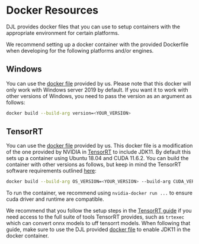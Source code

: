 # Docker Resources

DJL provides docker files that you can use to setup containers with the appropriate environment for certain platforms.

We recommend setting up a docker container with the provided Dockerfile when developing for the following
platforms and/or engines.

## Windows

You can use the [docker file](https://github.com/deepjavalibrary/djl/blob/master/docker/windows/Dockerfile) provided by us.
Please note that this docker will only work with Windows server 2019 by default. If you want it to work with other
versions of Windows, you need to pass the version as an argument as follows:

```bash
docker build --build-arg version=<YOUR_VERSION>
```

## TensorRT

You can use the [docker file](https://github.com/deepjavalibrary/djl/blob/master/docker/tensorrt/Dockerfile) provided by us.
This docker file is a modification of the one provided by NVIDIA in
[TensorRT](https://github.com/NVIDIA/TensorRT/blob/8.4.1/docker/ubuntu-18.04.Dockerfile) to include JDK11. 
By default this sets up a container using Ubuntu 18.04 and CUDA 11.6.2. You can build the container with other versions as follows, 
but keep in mind the TensorRT software requirements outlined [here](https://github.com/NVIDIA/TensorRT#prerequisites):

```bash
docker build --build-arg OS_VERSION=<YOUR_VERSION> --build-arg CUDA_VERSION=<YOUR_VERSION>
```

To run the container, we recommend using `nvidia-docker run ...` to ensure cuda driver and runtime are compatible. 

We recommend that you follow the setup steps in the [TensorRT guide](https://github.com/NVIDIA/TensorRT) if you 
need access to the full suite of tools TensorRT provides, such as `trtexec` which can convert onnx models to 
uff tensorrt models. When following that guide, make sure to use the DJL provided 
[docker file](https://github.com/deepjavalibrary/djl/blob/master/docker/tensorrt/Dockerfile) to enable JDK11 in the docker container.

